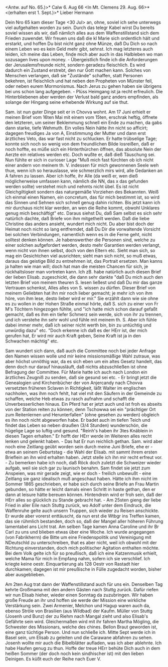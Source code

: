 <Antw. auf No. 65.)>* Calw 6. Aug 66
 <In Mt. Clemens 29. Aug. 66>*
 <(erhalten erst 1. Sept.)>*
Lieber Hermann

Dein Nro 65 kam dieser Tage <30 Jul> an, ohne, soviel ich sehe unterwegs viel aufgehalten worden zu sein. Durch das telegr Kabel wirst Du bereits soviel wissen als wir, daß nämlich alles aus dem Waffenstillstand sich dem Frieden zuwendet. Wir freuen uns daß die kl Marie sich ordentlich hält und erstarkt, und hoffen Du bist nicht ganz ohne Münze, daß Du Dich so nach einem Leben wo es kein Geld mehr gibt, sehnst. Ich mag letzteres auch leiden, ich meine das Leben, finde mich aber auch in das Halbleben wo man sozusagen lives upon money. - Übergeistlich finde ich die Anforderungen der Jerusalemsfreunde nicht, sondern geradezu fleischlich. Es wird dadurch ein Zustand erstrebt, den nur Gott machen kann. Solches von Menschen verlangen, daß sie "Zustände" schaffen, statt Personen bekehren, ist fleischlich und hat neben den Propheten von Münster feil, oder neben eurem Mormonismus. Nach Jerus zu gehen haben sie übrigens bei uns schon lang aufgegeben. - Plüss Heimgang ist ja recht erfreulich. Die Hinterbliebenen aber werden der Verlust bald ganz anders empfinden, als solange der Hingang seine erhebende Wirkung auf sie thut.

Sam. ist nun guter Dinge seit er in Chovva wohnt. Am 17 Juni erhielt er meinen Brief vom 16ten Mai mit einem vom 15ten, erschrak heftig, öffnete den letzteren, um seiner Beklemmung schnell ein Ende zu machen, da gabs dann starke, tiefe Wehmuth. Ein volles Nein hätte ihn nicht so afficirt; dagegen freudiges Ja von A, Einstimmung der Mutter und dann erst ärztliches Veto, das war fast nicht zu schlucken. Er hatte trübselige Tage; konnte sich noch so wenig von dem freundlichen Bilde losreißen, daß er noch hoffte, es müße sich ein Hinterthürchen öffnen, das absolute Nein der Aerzte ein relatives werden etc. Doch wußte er, daß dieß Täuschung sei. Nun fühlte er sich in curioser Lage "Muß mich fast fürchten ob ich nicht einer andern von meinem th. V. indessen für mich gewonnenen Seele weh thue, wenn ich so herauslasse, wie schmerzlich mirs wird, alle Gedanken an A fahren zu lassen. Aber ich hoffe, ihr Alle (da weiß er, wen dieß möglicherweise umfassen kann, nämlich die NN, das x das gefunden werden sollte) verstehet mich und nehmts nicht übel. Es ist nicht Gleichgiltigkeit sondern das naturgemäße Vorziehen des Bekannten. Weiß ich einmal einen Namen, ein concretum, das für mich bestimmt ist, so wird das Sinnen und Sehnen sich schnell genug dahin richten. Bis jetzt kann ich mir durchaus nicht klar werden, an wen die Reihe kommt, obwohl Unklares genug mich beschäftigt" etc. Daraus siehst Du, daß Sam selbst es sich sehr natürlich dachte, daß Briefe von ihm mitgetheilt werden. Daß die liebe Christine das anders ansieht, wundert mich nicht. Du aber bist doch der Heimat noch nicht so lang entfremdet, daß Du Dir die vorwaltende Vorsicht bei solchen Verbindungen, namentlich wenn es in die Ferne geht, nicht solltest denken können. Je habenswerther die Personen sind, welche zu einer solchen aufgefordert werden, desto mehr Garantien werden verlangt, wenn nicht von ihnen selbst, doch von den Eltern etc. Sieht man sich, so mag ein Gesichtchen viel ausrichten; sieht man sich nicht, so muß etwas, daraus das geistige Bild zu entnehmen ist, das Portrait ersetzen. Man kanns ja halten wie man will; doch hat man die meisten Chancen für sich, je rückhaltsloser man vortreten kann. Ich zB. habe natürlich auch diesen Brief der lieben Elisab. zugeschickt, die dann sehr dankte "daß Du mich auch den letzten Brief von meinem theuren S. lesen ließest und daß Du mir das ganze Vertrauen schenkst, Alles alles von S. wissen zu dürfen. Dieser Brief von meinem Geliebten hat ihn mir noch lieber gemacht; je mehr ich von ihm höre, von ihm lese, desto lieber wird er mir." Sie erzählt dann wie sie ohne es zu wollen in der Hohen Straße einmal hörte, daß S. sich zu einer von Fr M's Töchtern hingezogen fühlte, und "ich hatte mich schon darauf gefaßt gemacht, daß es ihm ein tiefer Schmerz sein werde, sich von ihr zu trennen, und ich verstehe ihn sehr wohl und fühle mit meinem th. S. Aber ich fühle dabei immer mehr, daß ich seiner nicht werth bin, bin zu untüchtig und unwürdig dazu" etc. "Doch erkenne ich daß es der HErr ist, der mich gerufen hat, Er wird mir auch Kraft geben, Seine Kraft ist ja in den Schwachen mächtig" etc.

Sam wundert sich dann, daß auch die Committee noch bei jeder Anfrage den Namen wissen wolle und mir keine missionsmäßige Wahl zutraue, was aber höchst unnöthig war, da es sich eben um ein altes Gesetz handelt, das denn doch nur darauf hinausläuft, daß nichts abzuschließen ist ohne Befragung der Committee. Für Marie hatte ich auch nach London ein ärztliches Zeugniß zu senden, daß sie gesund sei etc. - Er bringt jetzt die Genealogien und Kirchenbücher der von Anjercandy nach Chovva versetzten früheren Sclaven in Richtigkeit, läßt Walter im englischen nachholen, was ihm noch fehlt, hat viel mit den Säufern in der Gemeinde zu schaffen, welche Heb etwas zu rasch aufnahm und schafft die Unverbesserlichen hinaus. Ein Pferd hat er jetzt auch und ist froh es abseits von der Station reiten zu können, denn Tschowwa sei ein "prächtiger Ort zum Reitenlernen und Herunterfallen" (ohne gesehen zu werden) obgleich es ihn noch nicht abgeworfen habe. Er badet auch im tiefen Teich und findet das Leben so neben draußen (3/4 Stunden) wunderschön, die hügelige Lage so luftig und gesund. "Reinh's haben ihr 3tes Knäblein in diesen Tagen erhalten." Er hofft der HErr werde im Weiteren alles recht lenken und gelenkt haben. - Das hat Er nun reichlich gethan. Sam. wird aber noch eine Zeitlang geübt worden sein durch meine Juni Briefe, ehe er - etwa an seinem Geburtstag - die Wahl der Elisab. mit sammt ihrem ersten Brieflein an ihn wird erhalten haben. Jetzt stelle ich ihn mir recht erfreut vor. - Zu bemerken habe ich noch, daß Röck doch zuletzt die Schweizer wieder aufgab, weil sie sich gar zu launisch benahm. Sam findet sie jetzt zum Anspeien, was mir gerade zeigt, wie er doch - freilich unbewußt - eine Zeitlang sie ganz idealisch muß angeschaut haben. Hätte ich ihm nicht im Sommer 1865 geschrieben, er habe sich durch seine Briefe an Frau Martin gebunden, so hätte er leicht damals einen Schritt in haste gethan, den er dann at leisure hätte bereuen können. Hintendrein wird er froh sein, daß der HErr alles so glücklich zu Stande gebracht hat. - Am 25sten gieng der liebe Fried in aller Eile nach Stuttg zurück, wo Adolf unter dem Eindruck, die Waffenruhe gelte auch unsern Truppen, sich wieder zu Reisen anschickte. Er wurde aber vorerst enttäuscht, da nun erst die Wtbgr ins Treffen kamen, das sie rühmlich bestanden, doch so, daß der Mangel aller höheren Führung lamentabel ans Licht trat. Am selben Tage kamen Anna Caroline und ihr Br Carl zu uns und blieben etwas über eine Woche. Ich wurde angegangen (von Fabrikherrn) die Bitte um eine Friedenspolitik und Vereinigung mit NDeutschld zu unterschreiben, that es aber nicht, weil ich obwohl mit der Richtung einverstanden, doch mich politischer Agitation enthalten möchte. Bei dem Volk gelte ich für so preußisch, daß ich eine Katzenmusik erhielt, welche Mama für mich in Empfang nahm, sofern ich sie verschlief. Ich kriegte keine oestr. Einquartierung als 128 Oestr von Rastadt hier durchkamen; dagegen ist mir preußische in Fülle zugedacht worden, bisher aber ausgeblieben.

Am 2ten Aug trat dann der Waffenstillstand auch für uns ein. Denselben Tag kehrte Großmama mit den andern Gästen nach Stuttg zurück. Dafür riefen wir nun Elisab hieher, wieder einen Sonntag da zuzubringen. Wir haben große Freude an ihr und hoffen sie werde der Mission eine wirkliche Verstärkung sein. Zwei Armenier, Melchon und Hagup waren auch da, ebenso Ströle von Brasilien (aus Wildbad) der Kaufm. Müller von Stuttg (Josenh und Bunz) der zu Riehm nach Mangal zieht und also Elisab's Gefährte sein wird. Gleichermaßen wird mit ihr fahren Martha Mögling, die Schwester des Missionars, welche des chines. Bellon Braut geworden ist, eine ganz tüchtige Person. Und nun schließe ich. Mitte Sept werde ich in Basel sein, um Elisab zu geleiten und die Carawane abfahren zu sehen. Josenh wollte mir auch die Bibelblätter aufladen, was ich aber ablehnte. Ich habe Haufen genug zu thun. Hoffe der treue HErr behüte Dich auch in dem heißen Sommer (der doch noch kein sindhischer ist) mit den lieben Deinigen. Es küßt euch der Reihe nach  Euer V.
